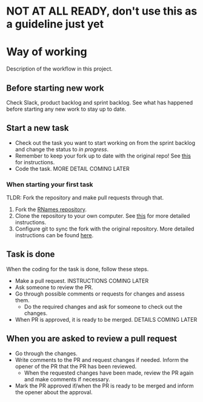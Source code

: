 # NOT AT ALL READY, don't use this as a guideline just yet
# Way of working 

Description of the workflow in this project.

## Before starting new work

Check Slack, product backlog and sprint backlog. See what has happened before starting any new work to stay up to date.

## Start a new task

* Check out the task you want to start working on from the sprint backlog and change the status to *in progress*.
* Remember to keep your fork up to date with the original repo! See [this](https://docs.github.com/en/github/collaborating-with-pull-requests/working-with-forks/syncing-a-fork) for instructions.
* Code the task. MORE DETAIL COMING LATER

### When starting your first task

TLDR: Fork the repository and make pull requests through that.

1. Fork the [RNames repository](https://github.com/karilint/rnames).
2. Clone the repository to your own computer. See [this](https://docs.github.com/en/get-started/quickstart/fork-a-repo#cloning-your-forked-repository) for more detailed instructions.
3. Configure git to sync the fork with the original repository. More detailed instructions can be found [here](https://docs.github.com/en/github/collaborating-with-pull-requests/working-with-forks/syncing-a-fork).

## Task is done

When the coding for the task is done, follow these steps.
* Make a pull request. INSTRUCTIONS COMING LATER
* Ask someone to review the PR.
* Go through possible comments or requests for changes and assess them.
  * Do the required changes and ask for someone to check out the changes.
* When PR is approved, it is ready to be merged. DETAILS COMING LATER

## When you are asked to review a pull request

* Go through the changes.
* Write comments to the PR and request changes if needed. Inform the opener of the PR that the PR has been reviewed.
  * When the requested changes have been made, review the PR again and make comments if necessary.
* Mark the PR approved if/when the PR is ready to be merged and inform the opener about the approval.


